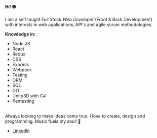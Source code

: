 <h4><strong>Hi!</strong> 👽</h4>
<p>I am a self taught <i>Full Stack Web Developer</i>  (Front & Back Development) with interests in web applications, API's and agile scrum methodologies.</p>
<p><strong>Knowledge in: </strong></p>
<table><ul>
  <li>Node JS</li>
  <li>React</li>
  <li>Redux</li>
  <li>CSS</li>
  <li>Express</li>
  <li>Webpack</li>
  <li>Testing</li>
  <li>ORM</li>
  <li>SQL</li>
  <li>GIT</li>
  <li>Unity3D with C#</li>
  <li>Pentesting</li></ul>
</table>
<p>Always looking to make ideas come true. I love to create, design and programming. Music fuels my soul! 🥁</p>

<table><ul><li><a href="https://www.linkedin.com/in/martin-russo/">Linkedin</a></li></ul></table>

